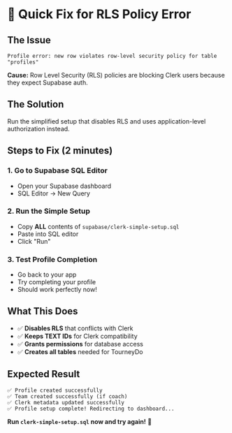 # 🚀 Quick Fix for RLS Policy Error

## The Issue
```
Profile error: new row violates row-level security policy for table "profiles"
```

**Cause:** Row Level Security (RLS) policies are blocking Clerk users because they expect Supabase auth.

## The Solution
Run the simplified setup that disables RLS and uses application-level authorization instead.

## Steps to Fix (2 minutes)

### 1. Go to Supabase SQL Editor
- Open your Supabase dashboard
- SQL Editor → New Query

### 2. Run the Simple Setup
- Copy **ALL** contents of `supabase/clerk-simple-setup.sql`
- Paste into SQL editor
- Click "Run"

### 3. Test Profile Completion
- Go back to your app
- Try completing your profile
- Should work perfectly now!

## What This Does
- ✅ **Disables RLS** that conflicts with Clerk
- ✅ **Keeps TEXT IDs** for Clerk compatibility  
- ✅ **Grants permissions** for database access
- ✅ **Creates all tables** needed for TourneyDo

## Expected Result
```
✅ Profile created successfully
✅ Team created successfully (if coach)
✅ Clerk metadata updated successfully
✅ Profile setup complete! Redirecting to dashboard...
```

**Run `clerk-simple-setup.sql` now and try again!** 🎯
